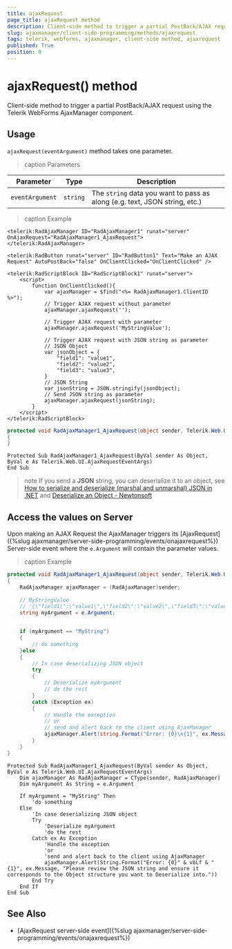 ```yaml
---
title: ajaxRequest
page_title: ajaxRequest method
description: Client-side method to trigger a partial PostBack/AJAX request using the Telerik WebForms AjaxManager component.
slug: ajaxmanager/client-side-programming/methods/ajaxrequest
tags: telerik, webforms, ajaxmanager, client-side method, ajaxrequest
published: True
position: 0
---
```


# ajaxRequest() method

Client-side method to trigger a partial PostBack/AJAX request using the Telerik WebForms AjaxManager component.

## Usage

`ajaxRequest(eventArgument)` method takes one parameter.

>caption Parameters

| Parameter         | Type      | Description   |
| ---               | ---       | ---           |
| `eventArgument`   | `string`  | The `string` data you want to pass as along (e.g. text, JSON string, etc.)    |

>caption Example

````ASP.NET
<telerik:RadAjaxManager ID="RadAjaxManager1" runat="server" OnAjaxRequest="RadAjaxManager1_AjaxRequest">
</telerik:RadAjaxManager>

<telerik:RadButton runat="server" ID="RadButton1" Text="Make an AJAX Request" AutoPostBack="false" OnClientClicked="OnClientClicked" />

<telerik:RadScriptBlock ID="RadScriptBlock1" runat="server">
    <script>
        function OnClientClicked(){
            var ajaxManager = $find("<%= RadAjaxManager1.ClientID %>");
            // Trigger AJAX request without parameter
            ajaxManager.ajaxRequest('');

            // Trigger AJAX request with parameter
            ajaxManager.ajaxRequest('MyStringValue');

            // Trigger AJAX request with JSON string as parameter
            // JSON Object
            var jsonObject = {
                "field1": "value1",
                "field2": "value2",
                "field3": "value3",
            }
            // JSON String
            var jsonString = JSON.stringify(jsonObject);
            // Send JSON string as parameter
            ajaxManager.ajaxRequest(jsonString);
        }
    </script>
</telerik:RadScriptBlock>
````
````C#
protected void RadAjaxManager1_AjaxRequest(object sender, Telerik.Web.UI.AjaxRequestEventArgs e)
{
}
````
````VB
Protected Sub RadAjaxManager1_AjaxRequest(ByVal sender As Object, ByVal e As Telerik.Web.UI.AjaxRequestEventArgs)
End Sub
````

>note If you send a **JSON** string, you can deserialize it to an object, see [How to serialize and deserialize (marshal and unmarshal) JSON in .NET](https://learn.microsoft.com/en-us/dotnet/standard/serialization/system-text-json/how-to) and [Deserialize an Object - Newtonsoft](https://www.newtonsoft.com/json/help/html/deserializeobject.htm)

## Access the values on Server

Upon making an AJAX Request the AjaxManager triggers its [AjaxRequest]({%slug ajaxmanager/server-side-programming/events/onajaxrequest%}) Server-side event where the `e.Argument` will contain the parameter values.

>caption Example

````C#
protected void RadAjaxManager1_AjaxRequest(object sender, Telerik.Web.UI.AjaxRequestEventArgs e)
{
    RadAjaxManager ajaxManager = (RadAjaxManager)sender;
    
    // MyStringValue
    // '{\"field1\":\"value1\",\"field2\":\"value2\",\"field3\":\"value3\"}
    string myArgument = e.Argument; 


    if (myArgument == "MyString")
    {
        // do something
    }else
    {
        // In case deserializing JSON object
        try
        {
            // Deserialize myArgument
            // do the rest
        }
        catch (Exception ex)
        {
            // Handle the exception
            // or
            // send and alert back to the client using AjaxManager
            ajaxManager.Alert(string.Format("Error: {0}\n{1}", ex.Message, "Please review the JSON string and ensure it corresponds to the Object structure you want to Deserialize into."));
        }
    }
}
````
````VB
Protected Sub RadAjaxManager1_AjaxRequest(ByVal sender As Object, ByVal e As Telerik.Web.UI.AjaxRequestEventArgs)
    Dim ajaxManager As RadAjaxManager = CType(sender, RadAjaxManager)
    Dim myArgument As String = e.Argument

    If myArgument = "MyString" Then
        'do something
    Else
        'In case deserializing JSON object
        Try
            'Deserialize myArgument
            'do the rest
        Catch ex As Exception
            'Handle the exception
            'or
            'send and alert back to the client using AjaxManager
            ajaxManager.Alert(String.Format("Error: {0}" & vbLf & "{1}", ex.Message, "Please review the JSON string and ensure it corresponds to the Object structure you want to Deserialize into."))
        End Try
    End If
End Sub
````

## See Also

- [AjaxRequest server-side event]({%slug ajaxmanager/server-side-programming/events/onajaxrequest%})


